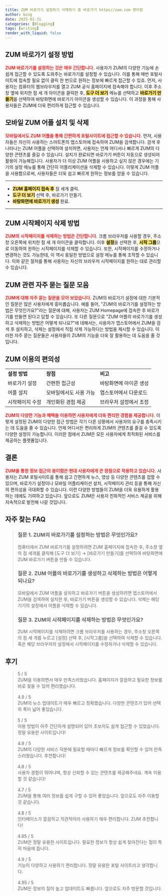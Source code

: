 ```yaml
---
title: ZUM 바로가기 설정하기 삭제하기 줌 바로가기 https//zum.com 편리함
author: bing
date: 2025-01-31
categories: [Blogging]
tags: [writing]
render_with_liquid: false
---
```



<h2 id='ZUM_바로가기_설정'>ZUM 바로가기 설정 방법</h2>

<p><b><span style="color: #ee2323;">ZUM 바로가기를 설정하는 것은 매우 간단합니다.</span></b> 사용자가 ZUM의 다양한 기능에 손쉽게 접근할 수 있도록 도와주는 바로가기를 설정할 수 있습니다. 이를 통해 매번 포털사이트에 접속할 필요 없이 클릭 한 번으로 원하는 정보에 빠르게 접근할 수 있죠. 먼저, 사용자는 컴퓨터의 웹브라우저를 열고 ZUM 공식 홈페이지에 접속해야 합니다. 이후 주소창 옆에 위치한 점 세 개 아이콘을 클릭한 후, <b><span style="background-color: #ffe066;">도구 더 보기</span></b> 메뉴를 선택하고 <b><span style="background-color: #ffe066;">바로가기 만들기</span></b>를 선택하여 바탕화면에 바로가기 아이콘을 생성할 수 있습니다. 이 과정을 통해 사용자들은 ZUM에 더욱 편리하게 접근할 수 있습니다.</p>

<h2 id='모바일_ZUM_어플'>모바일 ZUM 어플 설치 및 삭제</h2>

<p><b><span style="color: #ee2323;">모바일에서도 ZUM 어플을 통해 간편하게 포털사이트에 접근할 수 있습니다.</span></b> 먼저, 사용자들은 자신이 사용하는 스마트폰의 앱스토어에 접속하여 ZUM을 검색합니다. 검색 후 나타나는 ZUM 어플을 선택하여 설치하면, 사용자는 언제 어디서나 빠르게 ZUM의 다양한 콘텐츠를 즐길 수 있습니다. 설치가 완료되면 바로가기 버튼이 자동으로 생성되어 활용이 가능해집니다. 사용자가 더 이상 ZUM 어플을 사용하고 싶지 않은 경우에는 기기의 설정 메뉴를 통해 간단히 어플리케이션을 삭제할 수 있습니다. 이렇게 ZUM 어플을 사용함으로써, 사용자들은 더욱 쉽고 빠르게 원하는 정보를 얻을 수 있습니다.</p>

<hr />

<ul>
    <li><b><span style="background-color: #ffe066;">ZUM 홈페이지 접속 후</span></b> 점 세개 클릭.</li>
    <li><b><span style="background-color: #ffe066;">도구 더 보기</span></b> 선택 후, 바로가기 만들기.</li>
    <li><b><span style="background-color: #ffe066;">바탕화면에 바로가기 생성</span></b> 완료.</li>
</ul>

<hr />

<h2 id='ZUM_시작페이지_삭제'>ZUM 시작페이지 삭제 방법</h2>

<p><b><span style="color: #ee2323;">ZUM의 시작페이지를 삭제하는 방법은 간단합니다.</span></b> 크롬 브라우저를 사용할 경우, 주소창 오른쪽에 위치한 점 세 개 아이콘을 클릭합니다. 이후 <b><span style="background-color: #ffe066;">설정</span></b>을 선택한 후, <b><span style="background-color: #ffe066;">시작 그룹</span></b>으로 이동하여 원하는 시작페이지를 삭제할 수 있습니다. 또한, 시작페이지를 수정하거나 변경하는 것도 가능한데, 이 역시 동일한 방법으로 설정 메뉴를 통해 조작할 수 있습니다. 이와 같은 절차를 통해 사용자는 자신의 브라우저 시작페이지를 원하는 대로 관리할 수 있습니다.</p>

<h2 id='자주_묻는_질문'>ZUM 관련 자주 묻는 질문 모음</h2>

<p><b><span style="color: #ee2323;">ZUM에 대해 자주 묻는 질문을 모아 보았습니다.</span></b> ZUM의 바로가기 설정에 대한 기본적인 질문은 많은 사용자에게 흥미롭습니다. 예를 들어, "ZUM의 바로가기를 설정하는 방법은 무엇인가요?"라는 질문에 대해, 사용자는 ZUM Homepage에 접속한 후 바로가기를 만들면 된다고 답할 수 있습니다. 또 다른 질문으로 "ZUM 어플의 바로가기를 생성하고 삭제하는 방법은 어떻게 되나요?"에 대해서는, 사용자가 앱스토어에서 ZUM을 검색 후 설치하고, 삭제는 설정에서 직접 삭제 가능하다는 방법을 제시할 수 있습니다. 이러한 자주 묻는 질문들은 사용자들이 ZUM의 기능을 더욱 잘 활용하는 데 도움을 줄 것입니다.</p>

<h2 id='이용_편의성'>ZUM 이용의 편의성</h2>

<table>
    <tr>
        <td><b>설정 방법</b></td>
        <td><b>장점</b></td>
        <td><b>비고</b></td>
    </tr>
    <tr>
        <td>바로가기 설정</td>
        <td>간편한 접근성</td>
        <td>바탕화면에 아이콘 생성</td>
    </tr>
    <tr>
        <td>어플 설치</td>
        <td>모바일에서도 사용 가능</td>
        <td>앱스토어에서 다운로드</td>
    </tr>
    <tr>
        <td>시작페이지 수정</td>
        <td>개인화된 경험 제공</td>
        <td>브라우저 설정에서 조정</td>
    </tr>
</table>

<p><b><span style="color: #ee2323;">ZUM의 다양한 기능과 혜택을 이용하면 사용자에게 더욱 편리한 경험을 제공합니다.</span></b> 이렇게 설정된 ZUM의 다양한 접근 방법은 각기 다른 상황에서 사용자의 요구를 충족시키는 데 도움을 줄 수 있습니다. 언제 어디서든 편리하게 ZUM의 콘텐츠를 즐길 수 있도록 다양한 설정이 가능합니다. 이러한 점에서 ZUM은 모든 사용자에게 최적화된 서비스를 제공하는 플랫폼입니다.</p>

<h2 id='결론'>결론</h2>

<p><b><span style="color: #ee2323;">ZUM을 통한 정보 접근의 용이함은 현대 사용자에게 큰 장점으로 작용하고 있습니다.</span></b> 사용자는 ZUM 포털사이트를 통해 쉽고 간편하게 뉴스, 영상 등 다양한 콘텐츠를 접할 수 있으며, 바로가기 설정이나 모바일 어플리케이션 설치, 시작페이지 관리 등을 통해 자신의 편의성을 극대화할 수 있습니다. 이런 다양한 방법들이 ZUM을 더욱 유용하게 활용하는 데에도 기여하고 있습니다. 앞으로도 ZUM은 사용자 친화적인 서비스 제공을 위해 지속적으로 발전해 나갈 것입니다.</p>


<h2 id='자주_찾는_FAQ'>자주 찾는 FAQ</h2>
<div itemscope="" itemtype="https://schema.org/FAQPage"> 
<blockquote> 
<div itemscope="" itemprop="mainEntity" itemtype="https://schema.org/Question"> 
<h3 itemprop="name">질문 1. ZUM의 바로가기를 설정하는 방법은 무엇인가요?</h3> 
<div itemscope="" itemprop="acceptedAnswer" itemtype="https://schema.org/Answer"> 
<span itemprop="text"> 
<p>컴퓨터에서 ZUM 바로가기를 설정하려면 ZUM 홈페이지에 접속한 후, 주소창 옆의 점 세개를 클릭해 [도구 더 보기] → [바로가기 만들기]를 선택하여 바탕화면에 ZUM 바로가기 버튼을 만들 수 있습니다.</p> 
</span> 
</div> 
</div> 

<div itemscope="" itemprop="mainEntity" itemtype="https://schema.org/Question"> 
<h3 itemprop="name">질문 2. ZUM 어플의 바로가기를 생성하고 삭제하는 방법은 어떻게 되나요?</h3> 
<div itemscope="" itemprop="acceptedAnswer" itemtype="https://schema.org/Answer"> 
<span itemprop="text"> 
<p>모바일에서 ZUM 어플을 설치하고 바로가기 버튼을 생성하려면 앱스토어에서 ZUM을 검색하여 설치한 후, 바로가기 버튼을 생성할 수 있습니다. 삭제는 해당 기기의 설정에서 어플을 삭제할 수 있습니다.</p> 
</span> 
</div> 
</div> 

<div itemscope="" itemprop="mainEntity" itemtype="https://schema.org/Question"> 
<h3 itemprop="name">질문 3. ZUM의 시작페이지를 삭제하는 방법은 무엇인가요?</h3> 
<div itemscope="" itemprop="acceptedAnswer" itemtype="https://schema.org/Answer"> 
<span itemprop="text"> 
<p>ZUM 시작페이지를 삭제하려면 크롬 브라우저를 사용하는 경우, 주소창 오른쪽의 점 세 개를 누르고 [설정] 선택 후, [시작그룹]을 선택하여 삭제할 수 있습니다. 혹은 해당 브라우저의 설정에서 시작페이지를 수정하거나 삭제할 수 있습니다.</p> 
</span> 
</div> 
</div> 

</blockquote> 
</div>
<h2 id='후기'>후기</h2>
<div itemscope itemtype="https://schema.org/Product">
  <blockquote>
  <div itemprop="review" itemscope itemtype="https://schema.org/Review">
      <div itemprop="reviewRating" itemscope itemtype="https://schema.org/Rating"> <span itemprop="ratingValue">5</span> / <span itemprop="bestRating">5</span> </div>
      <span itemprop="reviewBody">ZUM을 이용하면서 매우 만족스러웠습니다. 홈페이지가 깔끔하고 필요한 정보를 바로 찾을 수 있어 편리했습니다.</span>
  </div>
  <br>
  <div itemprop="review" itemscope itemtype="https://schema.org/Review">
      <div itemprop="reviewRating" itemscope itemtype="https://schema.org/Rating"> <span itemprop="ratingValue">4.9</span> / <span itemprop="bestRating">5</span> </div>
      <span itemprop="reviewBody">ZUM의 뉴스 업데이트가 매우 빠르고 정확했습니다. 다양한 콘텐츠가 있어 선택의 폭이 넓어 좋았습니다.</span>
  </div>
  <br>
  <div itemprop="review" itemscope itemtype="https://schema.org/Review">
      <div itemprop="reviewRating" itemscope itemtype="https://schema.org/Rating"> <span itemprop="ratingValue">5</span> / <span itemprop="bestRating">5</span> </div>
      <span itemprop="reviewBody">이용 방법이 아주 간단하게 설명되어 있어 초보자도 쉽게 접근할 수 있었습니다. 정말 유용한 사이트입니다!</span>
  </div>
  <br>
  <div itemprop="review" itemscope itemtype="https://schema.org/Review">
      <div itemprop="reviewRating" itemscope itemtype="https://schema.org/Rating"> <span itemprop="ratingValue">4.9</span> / <span itemprop="bestRating">5</span> </div>
      <span itemprop="reviewBody">ZUM의 다양한 서비스 덕분에 필요할 때마다 빠르게 정보를 확인할 수 있어 만족스러웠습니다. 추천합니다!</span>
  </div>
  <br>
  <div itemprop="review" itemscope itemtype="https://schema.org/Review">
      <div itemprop="reviewRating" itemscope itemtype="https://schema.org/Rating"> <span itemprop="ratingValue">4.8</span> / <span itemprop="bestRating">5</span> </div>
      <span itemprop="reviewBody">사용자 경험이 뛰어나며, 항상 신뢰할 수 있는 콘텐츠를 제공해주네요. 계속 이용할 것 같습니다!</span>
  </div>
  <br>
  <div itemprop="review" itemscope itemtype="https://schema.org/Review">
      <div itemprop="reviewRating" itemscope itemtype="https://schema.org/Rating"> <span itemprop="ratingValue">4.7</span> / <span itemprop="bestRating">5</span> </div>
      <span itemprop="reviewBody">ZUM을 통해 여러 정보를 쉽게 구할 수 있어 좋았습니다. 앞으로도 자주 이용할 것 같습니다.</span>
  </div>
  <br>
  <div itemprop="review" itemscope itemtype="https://schema.org/Review">
      <div itemprop="reviewRating" itemscope itemtype="https://schema.org/Rating"> <span itemprop="ratingValue">4.8</span> / <span itemprop="bestRating">5</span> </div>
      <span itemprop="reviewBody">인터페이스가 깔끔하고 직관적이라 사용하기 매우 편리합니다. ZUM 추천합니다!</span>
  </div>
  <br>
  <div itemprop="review" itemscope itemtype="https://schema.org/Review">
      <div itemprop="reviewRating" itemscope itemtype="https://schema.org/Rating"> <span itemprop="ratingValue">4.85</span> / <span itemprop="bestRating">5</span> </div>
      <span itemprop="reviewBody">ZUM은 정말 유용한 사이트입니다. 필요한 정보가 항상 쉽게 찾아진다는 점이 특히 마음에 듭니다.</span>
  </div>
  <br>
  <div itemprop="review" itemscope itemtype="https://schema.org/Review">
      <div itemprop="reviewRating" itemscope itemtype="https://schema.org/Rating"> <span itemprop="ratingValue">4.9</span> / <span itemprop="bestRating">5</span> </div>
      <span itemprop="reviewBody">기능이 다양하고 사용하기 편리합니다. 정말 유용한 포털 사이트라고 생각합니다.</span>
  </div>
  <br>
  <div itemprop="review" itemscope itemtype="https://schema.org/Review">
      <div itemprop="reviewRating" itemscope itemtype="https://schema.org/Rating"> <span itemprop="ratingValue">4.95</span> / <span itemprop="bestRating">5</span> </div>
      <span itemprop="reviewBody">ZUM은 정보의 질이 높고 업데이트도 빠릅니다. 앞으로도 자주 방문할 것입니다.</span>
  </div>
  </blockquote>
</div>
